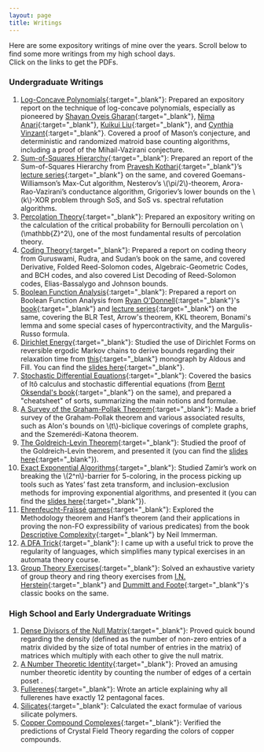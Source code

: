 ```yaml
---
layout: page
title: Writings
---
```


Here are some expository writings of mine over the years. Scroll below to find some more writings from my high school days.<br>
Click on the links to get the PDFs.

### Undergraduate Writings

1. [Log-Concave Polynomials](./Expository_Writings/log_concave_polynomials.pdf){:target="_blank"}: Prepared an expository report on the technique of log-concave polynomials, especially as pioneered by [Shayan Oveis Gharan](https://homes.cs.washington.edu/~shayan/){:target="_blank"}, [Nima Anari](https://nimaanari.com/){:target="_blank"}, [Kuikui Liu](https://dblp.org/pid/230/3619.html){:target="_blank"}, and [Cynthia Vinzant](https://sites.math.washington.edu/~vinzant/){:target="_blank"}. Covered a proof of Mason’s conjecture, and deterministic and randomized matroid base counting algorithms, including a proof of the Mihail-Vazirani conjecture.
2. [Sum-of-Squares Hierarchy](./Expository_Writings/SoS.pdf){:target="_blank"}: Prepared an report of the Sum-of-Squares Hierarchy from [Pravesh Kothari](http://www.cs.cmu.edu/~praveshk/){:target="_blank"}’s [lecture series](https://www.youtube.com/playlist?list=PL3NB_Sd9CrX-6CeApf12demgpe2PO4k8c){:target="_blank"} on the same, and covered Goemans-Williamson’s Max-Cut algorithm, Nesterov’s \\(\pi/2\\)-theorem, Arora-Rao-Vazirani’s conductance algorithm, Grigoriev’s lower bounds on the \\(k\\)-XOR problem through SoS, and SoS vs. spectral refutation algorithms.
3. [Percolation Theory](./Expository_Writings/percolation_theory.pdf){:target="_blank"}: Prepared an expository writing on the calculation of the critical probability for Bernoulli percolation on \\(\mathbb{Z}^2\\), one of the most fundamental results of percolation theory.
4. [Coding Theory](./Expository_Writings/Coding_Theory.pdf){:target="_blank"}: Prepared a report on coding theory from Guruswami, Rudra, and Sudan’s book on the same, and covered Derivative, Folded Reed-Solomon codes, Algebraic-Geometric Codes, and BCH codes, and also covered List Decoding of Reed-Solomon codes, Elias-Bassalygo and Johnson bounds.
4. [Boolean Function Analysis](./Expository_Writings/Boolean_Function_Analysis.pdf){:target="_blank"}: Prepared a report on Boolean Function Analysis from [Ryan O'Donnell](https://www.cs.cmu.edu/~odonnell/){:target="_blank"}'s [book](https://arxiv.org/abs/2105.10386){:target="_blank"} and [lecture series](https://www.youtube.com/playlist?list=PLm3J0oaFux3YypJNaF6sRAf2zC1QzMuTA){:target="_blank"} on the same, covering the BLR Test, Arrow's theorem, KKL theorem, Bonami's lemma and some special cases of hypercontractivity, and the Margulis-Russo formula.
5. [Dirichlet Energy](./Expository_Writings/Dirichlet_Energy.pdf){:target="_blank"}: Studied the use of Dirichlet Forms on reversible ergodic Markov chains to derive bounds regarding their relaxation time from [this](https://www.stat.berkeley.edu/users/aldous/RWG/book.html){:target="_blank"} monograph by Aldous and Fill. You can find the [slides here](./Expository_Writings/Dirichlet_Energy_Slides.pdf){:target="_blank"}.
6. [Stochastic Differential Equations](./Expository_Writings/Stochastic_Differential_Equations.pdf){:target="_blank"}: Covered the basics of Itô calculus and stochastic differential equations (from [Bernt Oksendal's book](https://link.springer.com/book/10.1007/978-3-642-14394-6){:target="_blank"} on the same), and prepared a "cheatsheet" of sorts, summarizing the main notions and formulae.
6. [A Survey of the Graham-Pollak Theorem](./Expository_Writings/Graham_Pollak_Survey.pdf){:target="_blank"}: Made a brief survey of the Graham-Pollak theorem and various associated results, such as Alon's bounds on \\(t\\)-biclique coverings of complete graphs, and the Szemerédi-Katona theorem.
7. [The Goldreich-Levin Theorem](./Expository_Writings/Goldreich_Levin.pdf){:target="_blank"}: Studied the proof of the Goldreich-Levin theorem, and presented it (you can find the [slides here](./Expository_Writings/GL_Slides.pdf){:target="_blank"}).
8. [Exact Exponential Algorithms](./Expository_Writings/BTP_thesis.pdf){:target="_blank"}: Studied Zamir’s work on breaking the \\(2^n\\)-barrier for 5-coloring, in the process picking up tools such as Yates’ fast zeta transform, and inclusion-exclusion methods for improving exponential algorithms, and presented it (you can find the [slides here](./Expository_Writings/BTP_slides.pdf){:target="_blank"}).
9. [Ehrenfeucht-Fraïssé games](./Expository_Writings/EF_Games.pdf){:target="_blank"}: Explored the Methodology theorem and Hanf’s theorem (and their applications in proving the non-FO expressibility of various predicates) from the book [Descriptive Complexity](https://link.springer.com/book/10.1007/978-1-4612-0539-5){:target="_blank"} by Neil Immerman.
10. [A DFA Trick](./Expository_Writings/DFA_trick.pdf){:target="_blank"}: I came up with a useful trick to prove the regularity of languages, which simplifies many typical exercises in an automata theory course.
11. [Group Theory Exercises](./Expository_Writings/Group_Theory_Exercises.pdf){:target="_blank"}: Solved an exhaustive variety of group theory and ring theory exercises from [I.N. Herstein](https://marinazahara22.files.wordpress.com/2013/10/i-n-herstein-topics-in-algebra-2nd-edition-1975-wiley-international-editions-john-wiley-and-sons-wie-1975.pdf){:target="_blank"} and [Dummitt and Foote](https://handoutset.com/wp-content/uploads/2022/07/Abstract-Algebra-3rd-Edition-David-S.-Dummit-Richard-M.-Foote.pdf){:target="_blank"}'s classic books on the same.


### High School and Early Undergraduate Writings

1. [Dense Divisors of the Null Matrix](./High_School/Dense_divisors_of_a_null_matrix.pdf){:target="_blank"}: Proved quick bound regarding the density (defined as the number of non-zero entries of a matrix divided by the size of total number of entries in the matrix) of matrices which multiply with each other to give the null matrix.
2. [A Number Theoretic Identity](./High_School/A_Number_Theory_Theorem.pdf){:target="_blank"}: Proved an amusing number theoretic identity by counting the number of edges of a certain poset .
3. [Fullerenes](./High_School/Fullerenes_CALE_Submission.pdf){:target="_blank"}: Wrote an article explaining why all fullerenes have exactly 12 pentagonal faces.
4. [Silicates](./High_School/silicates_CALE_Submission.pdf){:target="_blank"}: Calculated the exact formulae of various silicate polymers.
5. [Copper Compound Complexes](./High_School/CopperCompoundColors.pdf){:target="_blank"}: Verified the predictions of Crystal Field Theory regarding the colors of copper compounds.































<!-- <br><br>
<a href="https://info.flagcounter.com/Zl3n"><img src="https://s11.flagcounter.com/count2/Zl3n/bg_FFFFFF/txt_000000/border_CCCCCC/columns_2/maxflags_10/viewers_0/labels_0/pageviews_0/flags_0/percent_0/" alt="Flag Counter" border="0"></a> -->

